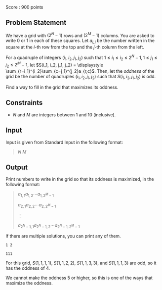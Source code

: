 Score : $900$ points

## Problem Statement

We have a grid with $(2^N - 1)$ rows and $(2^M-1)$ columns.
You are asked to write $0$ or $1$ in each of these squares.
Let $a_{i,j}$ be the number written in the square at the $i$-th row from the top and the $j$-th column from the left.

For a quadruple of integers $(i_1, i_2, j_1, j_2)$ such that $1\leq i_1 \leq i_2\leq 2^N-1, 1\leq j_1 \leq j_2\leq 2^M-1$, let
$S(i_1, i_2, j_1, j_2) = \displaystyle \sum_{r=i_1}^{i_2}\sum_{c=j_1}^{j_2}a_{r,c}$.
Then, let the *oddness* of the grid be the number of quadruples $(i_1, i_2, j_1, j_2)$ such that $S(i_1, i_2, j_1, j_2)$ is odd.

Find a way to fill in the grid that maximizes its oddness.

## Constraints

- $N$ and $M$ are integers between $1$ and $10$ (inclusive).

## Input

Input is given from Standard Input in the following format:

> $N$ $M$

## Output

Print numbers to write in the grid so that its oddness is maximized, in the following format:

> $a_{1,1}a_{1,2}\cdots a_{1,2^M-1}$
> 
> $a_{2,1}a_{2,2}\cdots a_{2,2^M-1}$
> 
> $\vdots$
> 
> $a_{2^N-1,1}a_{2^N-1,2}\cdots a_{2^N-1,2^M-1}$

If there are multiple solutions, you can print any of them.

```input1
1 2
```

```output1
111
```

For this grid, $S(1, 1, 1, 1)$, $S(1, 1, 2, 2)$, $S(1, 1, 3, 3)$, and $S(1, 1, 1, 3)$ are odd, so it has the oddness of $4$.

We cannot make the oddness $5$ or higher, so this is one of the ways that maximize the oddness.